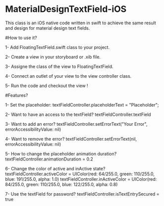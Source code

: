 # MaterialDesignTextField-iOS
This class is an iOS native code written in swift to achieve the same result and design for material design text fields.

#How to use it?

1- Add FloatingTextField.swift class to your project. 

2- Create a view in your storyboard or .xib file.

3- Assigne the class of the view to FloatingTextField.

4- Connect an outlet of your view to the view controller class.

5- Run the code and checkout the view !

#Features? 

1- Set the placeholder: 
 textFieldController.placeholderText = "Placeholder";

2- Want to have an access to the textField? 
 textFieldController.textField

3- Want to add an error? 
 textFieldController.setErrorText("Your Error", errorAccessibilityValue: nil)
  
4- Want to remove the error? 
 textFieldController.setErrorText(nil, errorAccessibilityValue: nil)

5- How to change the placeholder animation duration?
 textFieldController.animationDuration = 0.2

6- Change the color of active and inActive state?
 textFieldController.activeColor = UIColor(red: 64/255.0, green: 110/255.0, blue: 191/255.0, alpha: 1.0)
 textFieldController.inActiveColor = UIColor(red: 84/255.0, green: 110/255.0, blue: 122/255.0, alpha: 0.8)

7- Use the textField for password? 
 textFieldController.isTextEntrySecured = true

